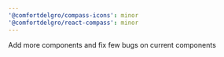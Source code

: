 ```yaml
---
'@comfortdelgro/compass-icons': minor
'@comfortdelgro/react-compass': minor
---
```


Add more components and fix few bugs on current components
